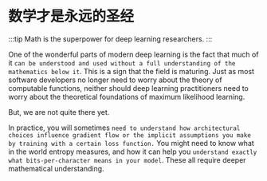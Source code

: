 # 数学才是永远的圣经

:::tip
Math is the superpower for deep learning researchers.
:::

One of the wonderful parts of modern deep learning is the fact that much of it `can be understood and used without a full understanding of the mathematics below it`. This is a sign that the field is maturing. Just as most software developers no longer need to worry about the theory of computable functions, neither should deep learning practitioners need to worry about the theoretical foundations of maximum likelihood learning.

But, we are not quite there yet.

In practice, you will sometimes `need to understand how architectural choices influence gradient flow or the implicit assumptions you make by training with a certain loss function.` You might need to know what in the world entropy measures, and how it can help you `understand exactly what bits-per-character means in your model`. These all require deeper mathematical understanding. 